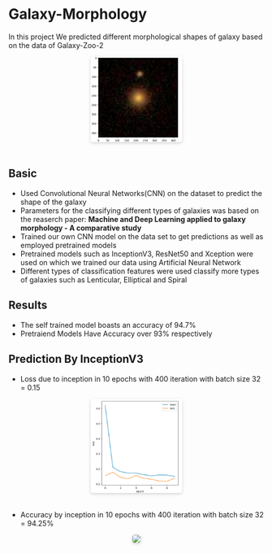 # Galaxy-Morphology
In this project We predicted different morphological shapes of galaxy based on the data of Galaxy-Zoo-2
<center>
    <img style="border-radius: 0.3125em;
    box-shadow: 0 2px 4px 0 rgba(34,36,38,.12),0 2px 10px 0 rgba(34,36,38,.08);" 
    src="Screenshot 2023-09-07 014022.png" width="180">
    <br>
    <div style="color: orange; border-bottom: 1px solid #d9d9d9;
    display: inline-block;
    color: #999;">
    </div>
</center>

## Basic 
* Used Convolutional Neural Networks(CNN) on the dataset to predict the shape of the galaxy
* Parameters for the classifying different types of galaxies was based on the reaserch paper: **Machine and Deep Learning applied to galaxy morphology - A
comparative study**
* Trained our own CNN model on the data set to get predictions as well as employed pretrained models 
* Pretrained models such as InceptionV3, ResNet50 and Xception were used on which we trained our data using Artificial Neural Network
* Different types of classification features were used classify more types of galaxies such as Lenticular, Elliptical and Spiral

 ## Results
  * The self trained model boasts an accuracy of 94.7%
  * Pretraiend Models Have Accuracy over 93% respectively <!--Har model ka alag alag daalna?-->

## Prediction By InceptionV3
* Loss due to inception in 10 epochs with 400 iteration with batch size 32 = 0.15
<center>
    <img style="border-radius: 0.3125em;
    box-shadow: 0 2px 4px 0 rgba(34,36,38,.12),0 2px 10px 0 rgba(34,36,38,.08);" 
    src="InceptionV3\Loss.png" width="180">
    <br>
    <div style="color: orange; border-bottom: 1px solid #d9d9d9;
    display: inline-block;
    color: #999;">
    </div>
</center>


* Accuracy by inception in 10 epochs with 400 iteration with batch size 32 = 94.25%
<center>
    <img style="border-radius: 0.3125em;
    box-shadow: 0 2px 4px 0 rgba(34,36,38,.12),0 2px 10px 0 rgba(34,36,38,.08);" 
    src="InceptionV3\Accuracy.png" width="180">
    <br>
    <div style="color: orange; border-bottom: 1px solid #d9d9d9;
    display: inline-block;
    color: #999;">
    </div>
</center>
